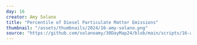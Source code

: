 ```yaml
---
day: 16
creator: Amy Solano
title: "Percentile of Diesel Particulate Matter Emissions"
thumbnail: "/assets/thumbnails/2024/16-amy-solano.png"
source: "https://github.com/solanoamy/30DayMap24/blob/main/scripts/16-amy.R"
---
```

